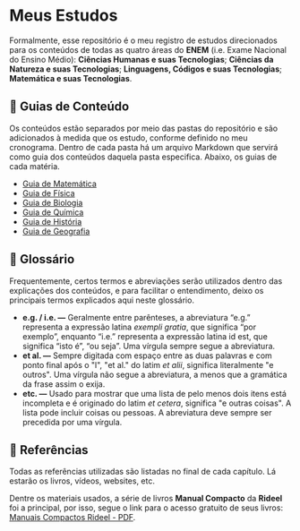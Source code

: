 # Meus Estudos

Formalmente, esse repositório é o meu registro de estudos direcionados para os conteúdos de todas as quatro áreas do **ENEM** (i.e. Exame Nacional do Ensino Médio): **Ciências Humanas e suas Tecnologias**; **Ciências da Natureza e suas Tecnologias**; **Linguagens, Códigos e suas Tecnologias**; **Matemática e suas Tecnologias**.

## 📝 Guias de Conteúdo

Os conteúdos estão separados por meio das pastas do repositório e são adicionados à medida que os estudo, conforme definido no meu cronograma. Dentro de cada pasta há um arquivo Markdown que servirá como guia dos conteúdos daquela pasta especifica. Abaixo, os guias de cada matéria.

- [Guia de Matemática](/matematica/guia-de-matematica.md)
- [Guia de Física](/fisica/guia-de-fisica.md)
- [Guia de Biologia](/biologia/guia-de-biologia.md)
- [Guia de Química](/quimica/guia-de-quimica.md)
- [Guia de História](/historia/guia-de-historia.md)
- [Guia de Geografia](/geografia/guia-de-geografia.md)

## 📖 Glossário

Frequentemente, certos termos e abreviações serão utilizados dentro das explicações dos conteúdos, e para facilitar o entendimento, deixo os principais termos explicados aqui neste glossário.

- **e.g. / i.e. —** Geralmente entre parênteses, a abreviatura “e.g.” representa a expressão latina _exempli gratia_, que significa “por exemplo”, enquanto “i.e.” representa a expressão latina id est, que significa “isto é”, “ou seja”. Uma vírgula sempre segue a abreviatura.
- **et al. —** Sempre digitada com espaço entre as duas palavras e com ponto final após o "l", "et al." do latim _et alii_, significa literalmente "e outros". Uma vírgula não segue a abreviatura, a menos que a gramática da frase assim o exija.
- **etc. —** Usado para mostrar que uma lista de pelo menos dois itens está incompleta e é originado do latim _et cetera_, significa "e outras coisas". A lista pode incluir coisas ou pessoas. A abreviatura deve sempre ser precedida por uma vírgula.

## 📕 Referências

Todas as referências utilizadas são listadas no final de cada capítulo. Lá estarão os livros, vídeos, websites, etc.

Dentre os materiais usados, a série de livros **Manual Compacto** da **Rideel** foi a principal, por isso, segue o link para o acesso gratuito de seus livros: [Manuais Compactos Rideel - PDF](https://www.leonardoportal.com/p/manuais-compactos-rideel-pdf.html).
